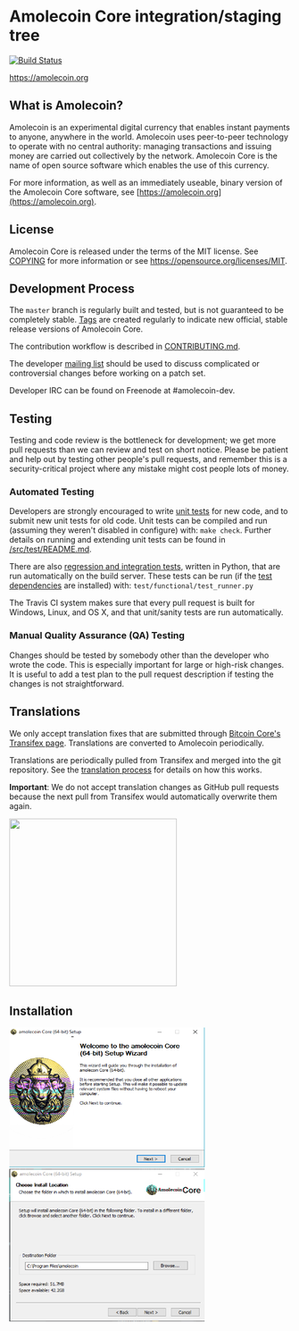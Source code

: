 Amolecoin Core integration/staging tree
=====================================

[![Build Status](https://travis-ci.com/amolecoin/amolecoin.svg?branch=master)](https://travis-ci.com/amolecoin/amolecoin)

https://amolecoin.org

What is Amolecoin?
----------------

Amolecoin is an experimental digital currency that enables instant payments to
anyone, anywhere in the world. Amolecoin uses peer-to-peer technology to operate
with no central authority: managing transactions and issuing money are carried
out collectively by the network. Amolecoin Core is the name of open source
software which enables the use of this currency.

For more information, as well as an immediately useable, binary version of
the Amolecoin Core software, see [https://amolecoin.org](https://amolecoin.org).

License
-------

Amolecoin Core is released under the terms of the MIT license. See [COPYING](COPYING) for more
information or see https://opensource.org/licenses/MIT.

Development Process
-------------------

The `master` branch is regularly built and tested, but is not guaranteed to be
completely stable. [Tags](https://github.com/amolecoin-project/amolecoin/tags) are created
regularly to indicate new official, stable release versions of Amolecoin Core.

The contribution workflow is described in [CONTRIBUTING.md](CONTRIBUTING.md).

The developer [mailing list](https://groups.google.com/forum/#!forum/amolecoin-dev)
should be used to discuss complicated or controversial changes before working
on a patch set.

Developer IRC can be found on Freenode at #amolecoin-dev.

Testing
-------

Testing and code review is the bottleneck for development; we get more pull
requests than we can review and test on short notice. Please be patient and help out by testing
other people's pull requests, and remember this is a security-critical project where any mistake might cost people
lots of money.

### Automated Testing

Developers are strongly encouraged to write [unit tests](src/test/README.md) for new code, and to
submit new unit tests for old code. Unit tests can be compiled and run
(assuming they weren't disabled in configure) with: `make check`. Further details on running
and extending unit tests can be found in [/src/test/README.md](/src/test/README.md).

There are also [regression and integration tests](/test), written
in Python, that are run automatically on the build server.
These tests can be run (if the [test dependencies](/test) are installed) with: `test/functional/test_runner.py`

The Travis CI system makes sure that every pull request is built for Windows, Linux, and OS X, and that unit/sanity tests are run automatically.

### Manual Quality Assurance (QA) Testing

Changes should be tested by somebody other than the developer who wrote the
code. This is especially important for large or high-risk changes. It is useful
to add a test plan to the pull request description if testing the changes is
not straightforward.

Translations
------------



We only accept translation fixes that are submitted through [Bitcoin Core's Transifex page](https://www.transifex.com/projects/p/bitcoin/).
Translations are converted to Amolecoin periodically.

Translations are periodically pulled from Transifex and merged into the git repository. See the
[translation process](doc/translation_process.md) for details on how this works.

**Important**: We do not accept translation changes as GitHub pull requests because the next
pull from Transifex would automatically overwrite them again.


<img src="https://i.imgur.com/KZJpiLg.jpg" height=300px width=300px>


Installation
-------------

<img src="https://github.com/BubblyBoy/amolecoin/blob/master/Assets/ice_screenshot_20190220-115357.png" height=250px  width=350px ><img src="https://github.com/BubblyBoy/amolecoin/blob/master/Assets/ice_screenshot_20190220-115434.png" heigt=250px width=350px>

